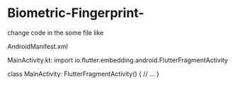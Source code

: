 # Biometric-Fingerprint-

change code in the some file like 

AndroidManifest.xml
  <uses-permission android:name="android.permission.USE_BIOMETRIC"/>

MainActivity.kt:
   import io.flutter.embedding.android.FlutterFragmentActivity

  class MainActivity: FlutterFragmentActivity() {
    // ...
  }
